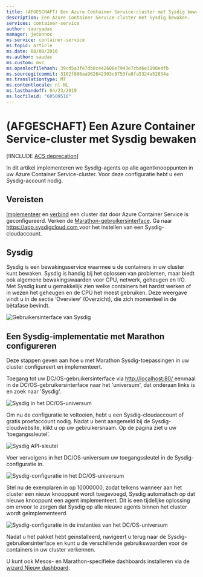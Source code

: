 ```yaml
---
title: (AFGESCHAFT) Een Azure Container Service-cluster met Sysdig bewaken
description: Een Azure Container Service-cluster met Sysdig bewaken.
services: container-service
author: sauryadas
manager: jeconnoc
ms.service: container-service
ms.topic: article
ms.date: 08/08/2016
ms.author: saudas
ms.custom: mvc
ms.openlocfilehash: 39cd5a3fe7db0c442608e7943e7cbd6e3198edfb
ms.sourcegitcommit: 3102f886aa962842303c8753fe8fa5324a52834a
ms.translationtype: MT
ms.contentlocale: nl-NL
ms.lasthandoff: 04/23/2019
ms.locfileid: "60509510"
---
```

# <a name="deprecated-monitor-an-azure-container-service-cluster-with-sysdig"></a>(AFGESCHAFT) Een Azure Container Service-cluster met Sysdig bewaken

[!INCLUDE [ACS deprecation](../../../includes/container-service-deprecation.md)]

In dit artikel implementeren we Sysdig-agents op alle agentknooppunten in uw Azure Container Service-cluster. Voor deze configuratie hebt u een Sysdig-account nodig. 

## <a name="prerequisites"></a>Vereisten
[Implementeer](container-service-deployment.md) en [verbind](../container-service-connect.md) een cluster dat door Azure Container Service is geconfigureerd. Verken de [Marathon-gebruikersinterface](container-service-mesos-marathon-ui.md). Ga naar [ https://app.sysdigcloud.com ](https://app.sysdigcloud.com) voor het instellen van een Sysdig-cloudaccount. 

## <a name="sysdig"></a>Sysdig
Sysdig is een bewakingsservice waarmee u de containers in uw cluster kunt bewaken. Sysdig is handig bij het oplossen van problemen, maar biedt ook algemene bewakingswaarden voor CPU, netwerk, geheugen en I/O. Met Sysdig kunt u gemakkelijk zien welke containers het hardst werken of in wezen het geheugen en de CPU het meest gebruiken. Deze weergave vindt u in de sectie ‘Overview’ (Overzicht), die zich momenteel in de bètafase bevindt. 

![Gebruikersinterface van Sysdig](./media/container-service-monitoring-sysdig/sysdig6.png) 

## <a name="configure-a-sysdig-deployment-with-marathon"></a>Een Sysdig-implementatie met Marathon configureren
Deze stappen geven aan hoe u met Marathon Sysdig-toepassingen in uw cluster configureert en implementeert. 

Toegang tot uw DC/OS-gebruikersinterface via [ http://localhost:80/ ](http://localhost:80/) eenmaal in de DC/OS-gebruikersinterface naar het 'universum', dat onderaan links is en zoek naar 'Sysdig'.

![Sysdig in het DC/OS-universum](./media/container-service-monitoring-sysdig/sysdig1.png)

Om nu de configuratie te voltooien, hebt u een Sysdig-cloudaccount of gratis proefaccount nodig. Nadat u bent aangemeld bij de Sysdig-cloudwebsite, klikt u op uw gebruikersnaam. Op de pagina ziet u uw ‘toegangssleutel’. 

![Sysdig API-sleutel](./media/container-service-monitoring-sysdig/sysdig2.png) 

Voer vervolgens in het DC/OS-universum uw toegangssleutel in de Sysdig-configuratie in. 

![Sysdig-configuratie in het DC/OS-universum](./media/container-service-monitoring-sysdig/sysdig3.png)

Stel nu de exemplaren in op 10000000, zodat telkens wanneer aan het cluster een nieuw knooppunt wordt toegevoegd, Sysdig automatisch op dat nieuwe knooppunt een agent implementeert. Dit is een tijdelijke oplossing om ervoor te zorgen dat Sysdig op alle nieuwe agents binnen het cluster wordt geïmplementeerd. 

![Sysdig-configuratie in de instanties van het DC/OS-universum](./media/container-service-monitoring-sysdig/sysdig4.png)

Nadat u het pakket hebt geïnstalleerd, navigeert u terug naar de Sysdig-gebruikersinterface en kunt u de verschillende gebruikswaarden voor de containers in uw cluster verkennen. 

U kunt ook Mesos- en Marathon-specifieke dashboards installeren via de [wizard Nieuw dashboard](https://app.sysdigcloud.com/#/dashboards/new).
